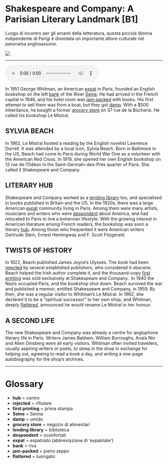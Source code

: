 # Shakespeare and Company: A Parisian Literary Landmark   [B1]

Luogo di incontro per gli amanti della letteratura, questa piccola libreria indipendente di Parigi è diventata un importante attore culturale nel panorama anglosassone.

![](Shakespeare%20and%20Company%20A%20Parisian%20Literary%20Landmark.jpg)

--------------

<div>
<audio controls autoplay>
    <source src="https:/raw.githubusercontent.com/dartie/speakup/main/2024-05/Shakespeare%20and%20Company%20A%20Parisian%20Literary%20Landmark.mp3" type="audio/mpeg">
</audio>
</div>


In 1951 George Whitman, an American [expat](## "espatriato (abbreviazione di 'expatriate')") in Paris, founded an English bookshop on the left [bank](## "riva") of the River [Seine](## "Senna"). He had arrived in the French capital in 1946, and his hotel room was [jam-packed](## "pieno zeppo") with books. His first attempt to sell them was from a boat, but they got [damp](## "umido"). With a $500 inheritance, he bought a former [grocery store](## "negozio di alimentari") on 37 rue de la Bûcherie. He called his bookshop Le Mistral.

## SYLVIA BEACH
In 1962, Le Mistral hosted a reading by the English novelist Lawrence Durrell. It was attended by a local icon, Sylvia Beach. Born in Baltimore in the US, Beach had come to Paris during World War One as a volunteer with the American Red Cross. In 1919, she opened her own English bookshop on 12 rue de l’Odéon in the Saint-Germain-des-Prés quarter of Paris. She called it Shakespeare and Company.

## LITERARY HUB
Shakespeare and Company worked as a [lending library](## "biblioteca") too, and specialised in books published in Britain and the US. In the 1920s, there was a large American [expat](## "espatriato (abbreviazione di 'expatriate')") community living in Paris. Among them were many artists, musicians and writers who were [despondent](## "sconfortati") about America, and had relocated to Paris to live a bohemian lifestyle. With the growing interest in American literature among French readers, the bookshop was soon a literary [hub](## "centro"). Among those who frequented it were American writers Gertrude Stein, Ernest Hemingway and F. Scott Fitzgerald. 

## TWISTS OF HISTORY
In 1922, Beach published James Joyce’s Ulysses. The book had been [rejected](## "rifiutare") by several established publishers, who considered it obscene. Beach helped the Irish author complete it, and the thousand-copy [first printing](## "prima stampa") was sold exclusively at Shakespeare and Company. 
In 1940 the Nazis occupied Paris, and the bookshop shut down. Beach survived the war and published a memoir, entitled Shakespeare and Company, in 1959. By then, she was a regular visitor to Whitman’s Le Mistral. In 1962, she declared it to be a “spiritual successor” to her own shop, and Whitman, deeply [flattered](## "lusingato"), announced he would rename Le Mistral in her honour.

## A SECOND LIFE
The new Shakespeare and Company was already a centre for anglophone literary life in Paris. Writers James Baldwin, William Burroughs, Anaïs Nin and Allen Ginsberg were all early visitors. Whitman often invited travellers, usually aspiring writers or poets, to sleep in the shop in exchange for helping out, agreeing to read a book a day, and writing a one-page autobiography for the shop’s archives.  

--------------

<div style = "display:block; clear:both; page-break-after:always;"></div>

# Glossary
* **hub** = centro
* **rejected** = rifiutare
* **first printing** = prima stampa
* **Seine** = Senna
* **damp** = umido
* **grocery store** = negozio di alimentari
* **lending library** = biblioteca
* **despondent** = sconfortati
* **expat** = espatriato (abbreviazione di 'expatriate')
* **bank** = riva
* **jam-packed** = pieno zeppo
* **flattered** = lusingato
